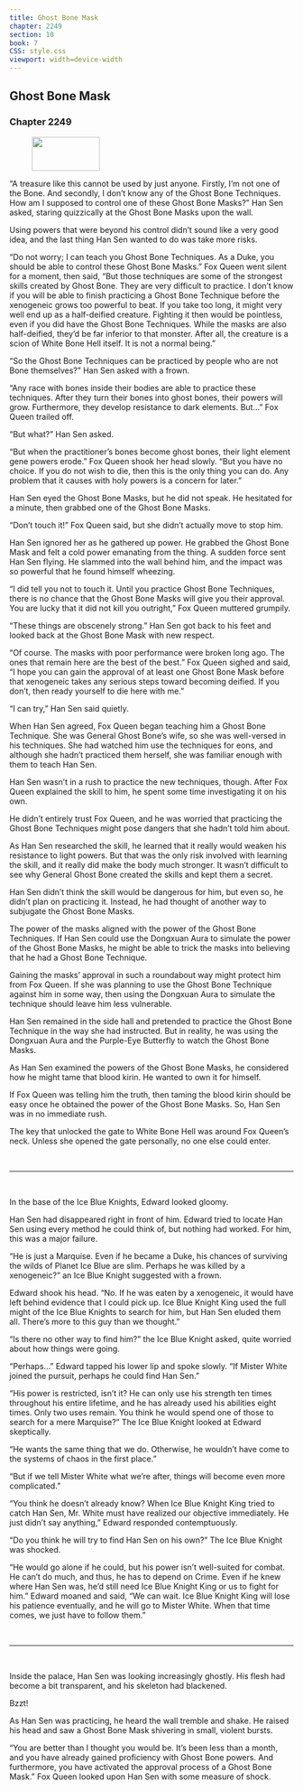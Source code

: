 ```yaml
---
title: Ghost Bone Mask
chapter: 2249
section: 10
book: 7
CSS: style.css
viewport: width=device-width
---
```


## Ghost Bone Mask

### Chapter 2249

<figure>
	<img src="../Images/gem.gif" alt="" id="gem" width="120" height="60" />
</figure>

“A treasure like this cannot be used by just anyone. Firstly, I’m not one of the Bone. And secondly, I don’t know any of the Ghost Bone Techniques. How am I supposed to control one of these Ghost Bone Masks?” Han Sen asked, staring quizzically at the Ghost Bone Masks upon the wall.

Using powers that were beyond his control didn’t sound like a very good idea, and the last thing Han Sen wanted to do was take more risks.

“Do not worry; I can teach you Ghost Bone Techniques. As a Duke, you should be able to control these Ghost Bone Masks.” Fox Queen went silent for a moment, then said, “But those techniques are some of the strongest skills created by Ghost Bone. They are very difficult to practice. I don’t know if you will be able to finish practicing a Ghost Bone Technique before the xenogeneic grows too powerful to beat. If you take too long, it might very well end up as a half-deified creature. Fighting it then would be pointless, even if you did have the Ghost Bone Techniques. While the masks are also half-deified, they’d be far inferior to that monster. After all, the creature is a scion of White Bone Hell itself. It is not a normal being.”

“So the Ghost Bone Techniques can be practiced by people who are not Bone themselves?” Han Sen asked with a frown.

“Any race with bones inside their bodies are able to practice these techniques. After they turn their bones into ghost bones, their powers will grow. Furthermore, they develop resistance to dark elements. But…” Fox Queen trailed off.

“But what?” Han Sen asked.

“But when the practitioner’s bones become ghost bones, their light element gene powers erode.” Fox Queen shook her head slowly. “But you have no choice. If you do not wish to die, then this is the only thing you can do. Any problem that it causes with holy powers is a concern for later.”

Han Sen eyed the Ghost Bone Masks, but he did not speak. He hesitated for a minute, then grabbed one of the Ghost Bone Masks.

“Don’t touch it!” Fox Queen said, but she didn’t actually move to stop him.

Han Sen ignored her as he gathered up power. He grabbed the Ghost Bone Mask and felt a cold power emanating from the thing. A sudden force sent Han Sen flying. He slammed into the wall behind him, and the impact was so powerful that he found himself wheezing.

“I did tell you not to touch it. Until you practice Ghost Bone Techniques, there is no chance that the Ghost Bone Masks will give you their approval. You are lucky that it did not kill you outright,” Fox Queen muttered grumpily.

“These things are obscenely strong.” Han Sen got back to his feet and looked back at the Ghost Bone Mask with new respect.

“Of course. The masks with poor performance were broken long ago. The ones that remain here are the best of the best.” Fox Queen sighed and said, “I hope you can gain the approval of at least one Ghost Bone Mask before that xenogeneic takes any serious steps toward becoming deified. If you don’t, then ready yourself to die here with me.”

“I can try,” Han Sen said quietly.

When Han Sen agreed, Fox Queen began teaching him a Ghost Bone Technique. She was General Ghost Bone’s wife, so she was well-versed in his techniques. She had watched him use the techniques for eons, and although she hadn’t practiced them herself, she was familiar enough with them to teach Han Sen.

Han Sen wasn’t in a rush to practice the new techniques, though. After Fox Queen explained the skill to him, he spent some time investigating it on his own.

He didn’t entirely trust Fox Queen, and he was worried that practicing the Ghost Bone Techniques might pose dangers that she hadn’t told him about.

As Han Sen researched the skill, he learned that it really would weaken his resistance to light powers. But that was the only risk involved with learning the skill, and it really did make the body much stronger. It wasn’t difficult to see why General Ghost Bone created the skills and kept them a secret.

Han Sen didn’t think the skill would be dangerous for him, but even so, he didn’t plan on practicing it. Instead, he had thought of another way to subjugate the Ghost Bone Masks.

The power of the masks aligned with the power of the Ghost Bone Techniques. If Han Sen could use the Dongxuan Aura to simulate the power of the Ghost Bone Masks, he might be able to trick the masks into believing that he had a Ghost Bone Technique.

Gaining the masks’ approval in such a roundabout way might protect him from Fox Queen. If she was planning to use the Ghost Bone Technique against him in some way, then using the Dongxuan Aura to simulate the technique should leave him less vulnerable.

Han Sen remained in the side hall and pretended to practice the Ghost Bone Technique in the way she had instructed. But in reality, he was using the Dongxuan Aura and the Purple-Eye Butterfly to watch the Ghost Bone Masks.

As Han Sen examined the powers of the Ghost Bone Masks, he considered how he might tame that blood kirin. He wanted to own it for himself.

If Fox Queen was telling him the truth, then taming the blood kirin should be easy once he obtained the power of the Ghost Bone Masks. So, Han Sen was in no immediate rush.

The key that unlocked the gate to White Bone Hell was around Fox Queen’s neck. Unless she opened the gate personally, no one else could enter.

<br>

*****

<br>

In the base of the Ice Blue Knights, Edward looked gloomy.

Han Sen had disappeared right in front of him. Edward tried to locate Han Sen using every method he could think of, but nothing had worked. For him, this was a major failure.

“He is just a Marquise. Even if he became a Duke, his chances of surviving the wilds of Planet Ice Blue are slim. Perhaps he was killed by a xenogeneic?” an Ice Blue Knight suggested with a frown.

Edward shook his head. “No. If he was eaten by a xenogeneic, it would have left behind evidence that I could pick up. Ice Blue Knight King used the full might of the Ice Blue Knights to search for him, but Han Sen eluded them all. There’s more to this guy than we thought.”

“Is there no other way to find him?” the Ice Blue Knight asked, quite worried about how things were going.

“Perhaps…” Edward tapped his lower lip and spoke slowly. “If Mister White joined the pursuit, perhaps he could find Han Sen.”

“His power is restricted, isn’t it? He can only use his strength ten times throughout his entire lifetime, and he has already used his abilities eight times. Only two uses remain. You think he would spend one of those to search for a mere Marquise?” The Ice Blue Knight looked at Edward skeptically.

“He wants the same thing that we do. Otherwise, he wouldn’t have come to the systems of chaos in the first place.”

“But if we tell Mister White what we’re after, things will become even more complicated.”

“You think he doesn’t already know? When Ice Blue Knight King tried to catch Han Sen, Mr. White must have realized our objective immediately. He just didn’t say anything,” Edward responded contemptuously.

“Do you think he will try to find Han Sen on his own?” The Ice Blue Knight was shocked.

“He would go alone if he could, but his power isn’t well-suited for combat. He can’t do much, and thus, he has to depend on Crime. Even if he knew where Han Sen was, he’d still need Ice Blue Knight King or us to fight for him.” Edward moaned and said, “We can wait. Ice Blue Knight King will lose his patience eventually, and he will go to Mister White. When that time comes, we just have to follow them.”

<br>

*****

<br>

Inside the palace, Han Sen was looking increasingly ghostly. His flesh had become a bit transparent, and his skeleton had blackened.

Bzzt!

As Han Sen was practicing, he heard the wall tremble and shake. He raised his head and saw a Ghost Bone Mask shivering in small, violent bursts.

“You are better than I thought you would be. It’s been less than a month, and you have already gained proficiency with Ghost Bone powers. And furthermore, you have activated the approval process of a Ghost Bone Mask.” Fox Queen looked upon Han Sen with some measure of shock.